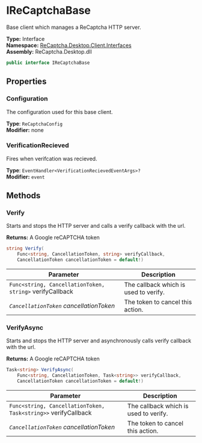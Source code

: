 # IReCaptchaBase
Base client which manages a ReCaptcha HTTP server.

**Type:** Interface
<br />
**Namespace:** [ReCaptcha.Desktop.Client.Interfaces](/reference/recaptcha.desktop/client/interfaces)
<br />
**Assembly:** ReCaptcha.Desktop.dll

```cs
public interface IReCaptchaBase
```


## Properties

### Configuration
The configuration used for this base client.

**Type**: `ReCaptchaConfig`
<br />
**Modifier:** none

### VerificationRecieved
Fires when verifcation was recieved.

**Type**: `EventHandler<VerificationRecievedEventArgs>?`
<br />
**Modifier:** `event`


## Methods

### Verify
Starts and stops the HTTP server and calls a verify callback with the url.

**Returns:** A Google reCAPTCHA token
```cs
string Verify(
    Func<string, CancellationToken, string> verifyCallback,
    CancellationToken cancellationToken = default!)
```
| Parameter                                                | Description                           |
|----------------------------------------------------------|---------------------------------------|
| `Func<string, CancellationToken, string>` verifyCallback | The callback which is used to verify. |
| *`CancellationToken` cancellationToken*                  | The token to cancel this action.      |

### VerifyAsync
Starts and stops the HTTP server and asynchronously calls verify callback with the url.

**Returns:** A Google reCAPTCHA token
```cs
Task<string> VerifyAsync(
    Func<string, CancellationToken, Task<string>> verifyCallback,
    CancellationToken cancellationToken = default!)
```
| Parameter                                                      | Description                           |
|----------------------------------------------------------------|---------------------------------------|
| `Func<string, CancellationToken, Task<string>>` verifyCallback | The callback which is used to verify. |
| *`CancellationToken` cancellationToken*                        | The token to cancel this action.      |
